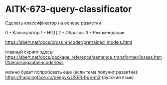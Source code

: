 # AITK-673-query-classificator
Сделать классификатор на основе разметки

0 - Калькулятор
1 - НПД
2 - Образцы
3 - Рекомендации


https://sbert.net/docs/cross_encoder/pretrained_models.html

главный скрипт здесь:
https://sbert.net/docs/package_reference/sentence_transformer/losses.html#denoisingautoencoderloss

можно будет попробовать еще (если тема получит развитие):
https://huggingface.co/deepvk/USER-bge-m3 (русский язык)
